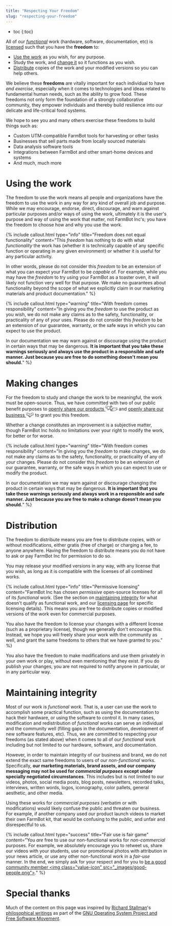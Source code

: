 ```yaml
---
title: "Respecting Your Freedom"
slug: "respecting-your-freedom"
---
```


* toc
{:toc}

All of our *[functional](#maintaining-integrity)* work (hardware, software, documentation, etc) is [licensed](../intro/licensing.md) such that you have the **freedom** to:
  * [Use the work](#using-the-work) as you wish, for any purpose.
  * Study the work, and [change it](#making-changes) so it functions as you wish.
  * [Distribute](#distribution) copies of the work and your modified versions so you can help others.

We believe these **freedoms** are vitally important for each individual to have *and exercise*, especially when it comes to technologies and ideas related to fundamental human needs, such as the ability to grow food. These freedoms not only form the foundation of a strongly collaborative community, they empower individuals and thereby build resilience into our delicate and life-critical food systems.

We hope to see you and many others exercise these freedoms to build things such as:

* Custom UTM-compatible FarmBot tools for harvesting or other tasks
* Businesses that sell parts made from locally sourced materials
* Data analysis software tools
* Integrations between FarmBot and other smart-home devices and systems
* And much, much more

# Using the work
The freedom to use the work means all people and organizations have the freedom to use the work in any way for any kind of overall job and purpose. While we may encourage, endorse, direct, discourage, and warn against particular purposes and/or ways of using the work, ultimately it is the user's purpose and way of using the work that matter, not FarmBot Inc's; you have the freedom to choose how and why you use the work.

{%
include callout.html
type="info"
title="Freedom does not equal functionality"
content="This *freedom* has nothing to do with what *functionality* the work has (whether it is technically capable of any specific function or operating in any given environment) or whether it is useful for any particular activity.

In other words, please do not consider this *freedom* to be an extension of what you can expect your FarmBot to be *capable* of. For example, while you may have the _freedom_ to try using your FarmBot as a toaster oven, it will likely not function very well for that purpose. We make no guarantees about functionality beyond the scope of what we explicitly claim in our marketing materials and product documentation."
%}



{%
include callout.html
type="warning"
title="With freedom comes responsibility"
content="In giving you the *freedom* to use the product as you wish, we do not make any claims as to the safety, functionality, or practicality of any of _your_ uses. Please do not consider this _freedom_ to be an extension of our guarantee, warranty, or the safe ways in which you can expect to use the product.

In our documentation we may warn against or discourage using the product in certain ways that may be dangerous. **It is important that you take these warnings seriously and always use the product in a responsible and safe manner. Just because you are free to do something doesn't mean you should.**"
%}

# Making changes
For the freedom to study and change the work to be meaningful, the work must be open-source. Thus, we have committed with two of our public benefit purposes to [openly share our products <span><img class="value-icon" src="_images/products.png"></span>](../../FarmBot-Inc/intro.md#openly-share-our-products) and [openly share our business <span><img class="value-icon" src="_images/business.png"></span>](../../FarmBot-Inc/intro.md#openly-share-our-business) to grant you this freedom.

Whether a change constitutes an improvement is a subjective matter, though FarmBot Inc holds no limitations over your right to modify the work, for better or for worse.

{%
include callout.html
type="warning"
title="With freedom comes responsibility"
content="In giving you the *freedom* to make changes, we do not make any claims as to the safety, functionality, or practicality of any of _your_ changes. Please do not consider this _freedom_ to be an extension of our guarantee, warranty, or the safe ways in which you can expect to use or modify the product.

In our documentation we may warn against or discourage changing the product in certain ways that may be dangerous. **It is important that you take these warnings seriously and always work in a responsible and safe manner. Just because you are free to make a change doesn't mean you should.**"
%}

# Distribution
The freedom to distribute means you are free to distribute copies, with or without modifications, either gratis (free of charge) or charging a fee, to anyone anywhere. Having the freedom to distribute means you do not have to ask or pay FarmBot Inc for permission to do so.

You may release your modified versions in any way, with any license that you wish, as long as it is compatible with the licenses of all combined works.

{%
include callout.html
type="info"
title="Permissive licensing"
content="FarmBot Inc has chosen *permissive* open-source licenses for all of its *functional* work. (See the section on [maintaining integrity](#maintaining-integrity) for what doesn't qualify as functional work, and our [licensing page](../intro/licensing.md) for specific licensing details). This means you are free to distribute copies or modified versions of the work even for commercial purposes.

You also have the freedom to license your changes with a different license (such as a proprietary license), though we generally don't encourage this. Instead, we hope you will freely share your work with the community as well, and grant the same freedoms to others that we have granted to you."
%}

You also have the freedom to make modifications and use them privately in your own work or play, without even mentioning that they exist. If you do publish your changes, you are not required to notify anyone in particular, or in any particular way.

# Maintaining integrity
Most of our work is _functional work_. That is, a user can use the work to accomplish some practical function, such as using the documentation to hack their hardware, or using the software to control it. In many cases, modification and redistribution of *functional* works can serve an individual and the community well (filling gaps in the documentation, development of new software features, etc). Thus, we are committed to respecting your freedoms (as stated above) when it comes to all of our *functional* work including but not limited to our hardware, software, and documentation.

However, in order to maintain integrity of our business and brand, we do not extend the exact same freedoms to users of our *non-functional* works. Specifically, **our marketing materials, brand assets, and our company messaging may not be used for _commercial purposes_ except under specially negotiated circumstances**. This includes but is not limited to our videos, photos, social media posts, blog posts, newsletters, recorded talks, interviews, written words, logos, iconography, color pallets, general aesthetic, and other media.

Using these works for _commercial purposes_ (verbatim or with modifications) would likely confuse the public and threaten our business. For example, if another company used our product launch videos to market their own FarmBot kit, that would be confusing to the public, and unfair and disrespectful to us.

{%
include callout.html
type="success"
title="Fair use is fair game"
content="You _are_ free to use our non-functional works for _non-commercial_ purposes. For example, we absolutely encourage you to retweet us, share our videos with your students, use our promotional photos with attribution in your news article, or use any other non-functional work in a *fair-use* manner. In the end, we simply ask for your respect and for you to [be a good community member <span><img class=\"value-icon\" src=\"_images/good-people.png\"></span>](../../FarmBot-Inc/intro.md#be-good-people)."
%}

# Special thanks
Much of the content on this page was inspired by [Richard Stallman](https://www.stallman.org/)'s [philosophical writings](https://www.gnu.org/philosophy/philosophy.html) as part of the [GNU Operating System Project and Free Software Movement](https://www.gnu.org/).

<style>
.hub-container {
  max-width: 1350px;
}
.value-icon {
  display: inline-block;
  height: 18px;
  margin-bottom: -2px;
}
  
a[title="Guides"] {
  color: #f4f4f4!important;
  border-bottom: 5px solid #f4f4f4;
  padding-bottom: 20px!important;
}
  
a[title="Guides"]:hover {
  color: white!important;
  border-bottom-color: white;
}
  
#hub-header li a:hover {
  box-shadow: none!important;
}
</style>

<meta name="theme-color" content="#434343">

